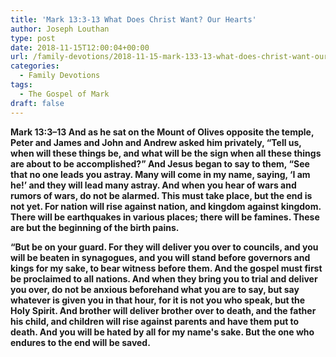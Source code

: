 ```yaml
---
title: 'Mark 13:3-13 What Does Christ Want? Our Hearts'
author: Joseph Louthan
type: post
date: 2018-11-15T12:00:04+00:00
url: /family-devotions/2018-11-15-mark-133-13-what-does-christ-want-our-he.md/
categories:
  - Family Devotions
tags:
  - The Gospel of Mark
draft: false
---
```

**Mark 13:3–13 And as he sat on the Mount of Olives opposite the temple, Peter and James and John and Andrew asked him privately, “Tell us, when will these things be, and what will be the sign when all these things are about to be accomplished?” And Jesus began to say to them, “See that no one leads you astray. Many will come in my name, saying, ‘I am he!’ and they will lead many astray. And when you hear of wars and rumors of wars, do not be alarmed. This must take place, but the end is not yet. For nation will rise against nation, and kingdom against kingdom. There will be earthquakes in various places; there will be famines. These are but the beginning of the birth pains.**

**“But be on your guard. For they will deliver you over to councils, and you will be beaten in synagogues, and you will stand before governors and kings for my sake, to bear witness before them. And the gospel must first be proclaimed to all nations. And when they bring you to trial and deliver you over, do not be anxious beforehand what you are to say, but say whatever is given you in that hour, for it is not you who speak, but the Holy Spirit. And brother will deliver brother over to death, and the father his child, and children will rise against parents and have them put to death. And you will be hated by all for my name's sake. But the one who endures to the end will be saved.**
